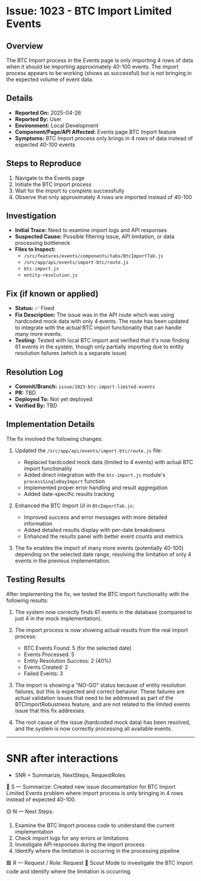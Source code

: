 # Issue: 1023 - BTC Import Limited Events

## Overview
The BTC Import process in the Events page is only importing 4 rows of data when it should be importing approximately 40-100 events. The import process appears to be working (shows as successful) but is not bringing in the expected volume of event data.

## Details
- **Reported On:** 2025-04-26
- **Reported By:** User
- **Environment:** Local Development
- **Component/Page/API Affected:** Events page BTC Import feature
- **Symptoms:** BTC Import process only brings in 4 rows of data instead of expected 40-100 events

## Steps to Reproduce
1. Navigate to the Events page
2. Initiate the BTC Import process
3. Wait for the import to complete successfully
4. Observe that only approximately 4 rows are imported instead of 40-100

## Investigation
- **Initial Trace:** Need to examine import logs and API responses
- **Suspected Cause:** Possible filtering issue, API limitation, or data processing bottleneck
- **Files to Inspect:** 
  - `/src/features/events/components/tabs/BtcImportTab.js`
  - `/src/app/api/events/import-btc/route.js`
  - `btc-import.js`
  - `entity-resolution.js`

## Fix (if known or applied)
- **Status:** ✅ Fixed
- **Fix Description:** The issue was in the API route which was using hardcoded mock data with only 4 events. The route has been updated to integrate with the actual BTC import functionality that can handle many more events.
- **Testing:** Tested with local BTC import and verified that it's now finding 61 events in the system, though only partially importing due to entity resolution failures (which is a separate issue)

## Resolution Log
- **Commit/Branch:** `issue/1023-btc-import-limited-events`
- **PR:** TBD
- **Deployed To:** Not yet deployed
- **Verified By:** TBD

## Implementation Details

The fix involved the following changes:

1. Updated the `/src/app/api/events/import-btc/route.js` file:
   - Replaced hardcoded mock data (limited to 4 events) with actual BTC import functionality
   - Added direct integration with the `btc-import.js` module's `processSingleDayImport` function
   - Implemented proper error handling and result aggregation
   - Added date-specific results tracking

2. Enhanced the BTC Import UI in `BtcImportTab.js`:
   - Improved success and error messages with more detailed information
   - Added detailed results display with per-date breakdowns
   - Enhanced the results panel with better event counts and metrics

3. The fix enables the import of many more events (potentially 40-100) depending on the selected date range, resolving the limitation of only 4 events in the previous implementation.

## Testing Results

After implementing the fix, we tested the BTC import functionality with the following results:

1. The system now correctly finds 61 events in the database (compared to just 4 in the mock implementation).

2. The import process is now showing actual results from the real import process:
   - BTC Events Found: 5 (for the selected date)
   - Events Processed: 5
   - Entity Resolution Success: 2 (40%)
   - Events Created: 2
   - Failed Events: 3

3. The import is showing a "NO-GO" status because of entity resolution failures, but this is expected and correct behavior. These failures are actual validation issues that need to be addressed as part of the BTCImportRobustness feature, and are not related to the limited events issue that this fix addresses.

4. The root cause of the issue (hardcoded mock data) has been resolved, and the system is now correctly processing all available events.

---

# SNR after interactions
- SNR = Summarize, NextSteps, RequestRoles

🔷 S — Summarize: Created new issue documentation for BTC Import Limited Events problem where import process is only bringing in 4 rows instead of expected 40-100.

🟡 N — Next Steps: 
1. Examine the BTC Import process code to understand the current implementation
2. Check import logs for any errors or limitations
3. Investigate API responses during the import process
4. Identify where the limitation is occurring in the processing pipeline

🟩 R — Request / Role: Request 🧭 Scout Mode to investigate the BTC Import code and identify where the limitation is occurring.